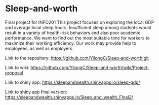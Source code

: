 # Sleep-and-worth
Final project for INFO201
This project focuses on exploring the local GDP and average local sleep hours.
Insufficient sleep among students would result in a variety of health-risk behaviors and also poor academic performance.
We want to find out the most suitable time for workers to maximize their working efficiency. 
Our work may provide help to employees, as well as employers.


Link to the repository: https://github.com/YilongC/Sleep-and-worth.git

Link to wiki: https://github.com/YilongC/Sleep-and-worth/wiki/Project-proposal

Link to shiny app: https://sleepandwealth.shinyapps.io/sleep-gdp/

Link to shiny app final version: https://sleepandwealth.shinyapps.io/Sleep_and_wealth_FInal2/ 
